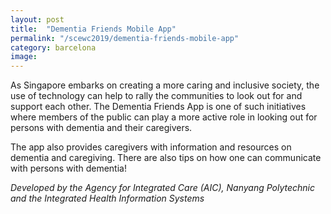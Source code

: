 ```yaml
---
layout: post
title:  "Dementia Friends Mobile App"
permalink: "/scewc2019/dementia-friends-mobile-app"
category: barcelona
image: 
---
```


As Singapore embarks on creating a more caring and inclusive society, the use of technology can help to rally the communities to look out for and support each other. The Dementia Friends App is one of such initiatives where members of the public can play a more active role in looking out for persons with dementia and their caregivers. 

The app also provides caregivers with information and resources on dementia and caregiving. There are also tips on how one can communicate with persons with dementia!

*Developed by the Agency for Integrated Care (AIC), Nanyang Polytechnic and the Integrated Health Information Systems*

